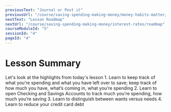 ```yaml
---
previousText: "Journal or Post it"
previousUrl: "/course/saving-spending-making-money/money-habits-matter/journal-or-post-it"
nextText: "Lesson Roadmap"
nextUrl: "/course/saving-spending-making-money/interest-rates/roadmap"
courseModuleId: "5"
sessionId: "4"
pageId: "4"
---
```



# Lesson Summary 

<sparkle-character-intro position="right" character="jen">
Let's look at the highlights from today's lesson
</sparkle-character-intro>
1. Learn to keep track of what you’re  spending and what you have left over to save; keep track of how much you have, what’s coming in, what you’re spending
2. Learn to open Checking and Savings Accounts to track much you’re spending, how much you’re saving
3.  Learn to distinguish between wants versus needs
4. Learn to reduce your credit card debt